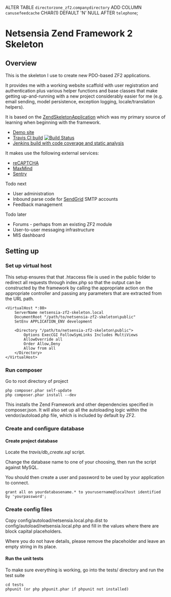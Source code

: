 ALTER TABLE `directorzone_zf2`.`companydirectory` ADD COLUMN `canusefeedcache` CHAR(1) DEFAULT 'N' NULL AFTER `telephone`; 

# Netsensia Zend Framework 2 Skeleton

## Overview

This is the skeleton I use to create new PDO-based ZF2 applications.  

It provides me with a working website scaffold with user registration and authentication plus various helper functions and base classes that make getting up-and-running with a new project considerably easier for me (e.g. email sending, model persistence, exception logging, locale/translation helpers).

It is based on the [ZendSkeletonApplication](https://github.com/zendframework/ZendSkeletonApplication) which was my primary source of learning when beginning with the framework.

* [Demo site](http://zf2.netsensia.com/)
* [Travis CI build](https://travis-ci.org/Netsensia/netsensia-zf2-skeleton) [![Build Status](https://travis-ci.org/Netsensia/netsensia-zf2-skeleton.png)](http://travis-ci.org/Netsensia/netsensia-zf2-skeleton)
* [Jenkins build with code coverage and static analysis](http://ci.netsensia.com/job/NETSENSIA-ZF2-SKELETON/)

It makes use the following external services:

* [reCAPTCHA](http://www.google.com/recaptcha/captcha)
* [MaxMind](http://www.maxmind.com/en/geolocation_landing)
* [Sentry](https://getsentry.com/welcome/)

Todo next

* User administration
* Inbound parse code for [SendGrid](http://sendgrid.com/docs/API_Reference/Webhooks/parse.html) SMTP accounts
* Feedback management
 
Todo later

* Forums - perhaps from an existing ZF2 module
* User-to-user messaging infrastructure
* MIS dashboard

## Setting up

### Set up virtual host

This setup ensures that that .htaccess file is used in the public folder to redirect all requests through index.php
so that the output can be constructed by the framework by calling the appropriate action on the appropriate controller
and passing any parameters that are extracted from the URL path.

    <VirtualHost *:80>
        ServerName netsensia-zf2-skeleton.local
        DocumentRoot "/path/to/netsensia-zf2-skeleton\public"
        SetEnv APPLICATION_ENV development
        
        <Directory "/path/to/netsensia-zf2-skeleton\public">
            Options ExecCGI FollowSymLinks Includes MultiViews
            AllowOverride all
            Order Allow,Deny
            Allow from all
    	</Directory>
    </VirtualHost>

### Run composer

Go to root directory of project

    php composer.phar self-update
    php composer.phar install --dev
   
This installs the Zend Framework and other dependencies specified in composer.json.  It will also set up all the autoloading logic within the vendor/autoload.php file, which is included by default by ZF2.

### Create and configure database

#### Create project database

Locate the *travis/db_create.sql* script.

Change the database name to one of your choosing, then run the script against MySQL.

You should then create a user and password to be used by your application to connect.

    grant all on yourdatabasename.* to yourusername@localhost identified by 'yourpassword';

### Create config files

Copy config/autoload/netsensia.local.php.dist to config/autoload/netsensia.local.php and fill in the values where there are block capital placeholders.

Where you do not have details, please remove the placeholder and leave an empty string in its place.

#### Run the unit tests

To make sure everything is working, go into the tests/ directory and run the test suite

    cd tests
    phpunit (or php phpunit.phar if phpunit not installed)
    
    
